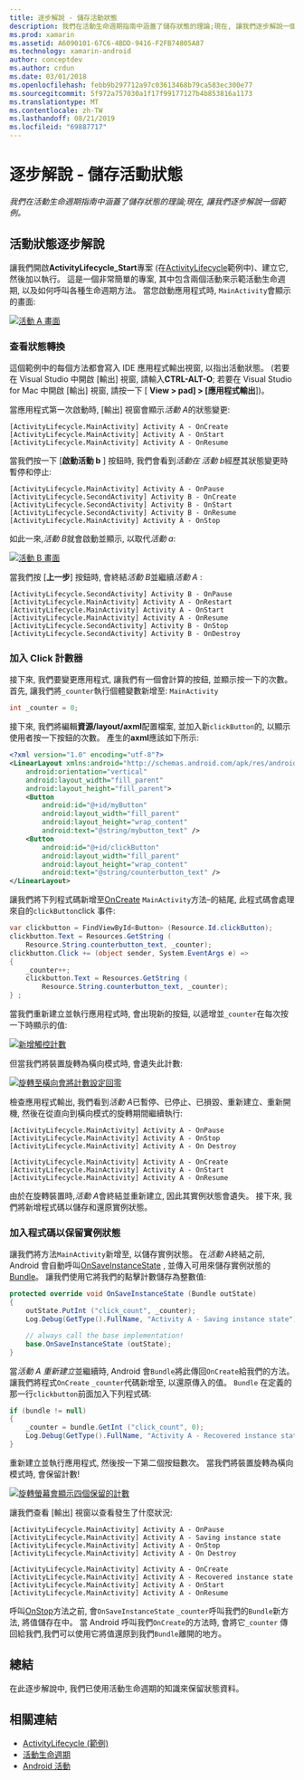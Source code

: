 ```yaml
---
title: 逐步解說 - 儲存活動狀態
description: 我們在活動生命週期指南中涵蓋了儲存狀態的理論;現在, 讓我們逐步解說一個範例。
ms.prod: xamarin
ms.assetid: A6090101-67C6-4BDD-9416-F2FB74805A87
ms.technology: xamarin-android
author: conceptdev
ms.author: crdun
ms.date: 03/01/2018
ms.openlocfilehash: febb9b297712a97c03613468b79ca583ec300e77
ms.sourcegitcommit: 5f972a757030a1f17f99177127b4b853816a1173
ms.translationtype: MT
ms.contentlocale: zh-TW
ms.lasthandoff: 08/21/2019
ms.locfileid: "69887717"
---
```

# <a name="walkthrough---saving-the-activity-state"></a>逐步解說 - 儲存活動狀態

_我們在活動生命週期指南中涵蓋了儲存狀態的理論;現在, 讓我們逐步解說一個範例。_

## <a name="activity-state-walkthrough"></a>活動狀態逐步解說

讓我們開啟**ActivityLifecycle_Start**專案 (在[ActivityLifecycle](https://docs.microsoft.com/samples/xamarin/monodroid-samples/activitylifecycle)範例中)、建立它, 然後加以執行。 這是一個非常簡單的專案, 其中包含兩個活動來示範活動生命週期, 以及如何呼叫各種生命週期方法。 當您啟動應用程式時, `MainActivity`會顯示的畫面:

[![活動 A 畫面](saving-state-images/01-activity-a-sml.png)](saving-state-images/01-activity-a.png#lightbox)

### <a name="viewing-state-transitions"></a>查看狀態轉換

這個範例中的每個方法都會寫入 IDE 應用程式輸出視窗, 以指出活動狀態。 (若要在 Visual Studio 中開啟 [輸出] 視窗, 請輸入**CTRL-ALT-O**; 若要在 Visual Studio for Mac 中開啟 [輸出] 視窗, 請按一下 [ **View > pad] > [應用程式輸出**])。

當應用程式第一次啟動時, [輸出] 視窗會顯示*活動 A*的狀態變更: 

```shell
[ActivityLifecycle.MainActivity] Activity A - OnCreate
[ActivityLifecycle.MainActivity] Activity A - OnStart
[ActivityLifecycle.MainActivity] Activity A - OnResume
```

當我們按一下 [**啟動活動 b** ] 按鈕時, 我們會看到*活動在* *活動 b*經歷其狀態變更時暫停和停止: 

```shell
[ActivityLifecycle.MainActivity] Activity A - OnPause
[ActivityLifecycle.SecondActivity] Activity B - OnCreate
[ActivityLifecycle.SecondActivity] Activity B - OnStart
[ActivityLifecycle.SecondActivity] Activity B - OnResume
[ActivityLifecycle.MainActivity] Activity A - OnStop
```

如此一來,*活動 B*就會啟動並顯示, 以取代*活動 a*: 

[![活動 B 畫面](saving-state-images/02-activity-b-sml.png)](saving-state-images/02-activity-b.png#lightbox)

當我們按 [**上一步**] 按鈕時, 會終結*活動 B*並繼續*活動 A* : 

```shell
[ActivityLifecycle.SecondActivity] Activity B - OnPause
[ActivityLifecycle.MainActivity] Activity A - OnRestart
[ActivityLifecycle.MainActivity] Activity A - OnStart
[ActivityLifecycle.MainActivity] Activity A - OnResume
[ActivityLifecycle.SecondActivity] Activity B - OnStop
[ActivityLifecycle.SecondActivity] Activity B - OnDestroy
```

### <a name="adding-a-click-counter"></a>加入 Click 計數器

接下來, 我們要變更應用程式, 讓我們有一個會計算的按鈕, 並顯示按一下的次數。 首先, 讓我們將`_counter`執行個體變數新增至: `MainActivity`

```csharp
int _counter = 0;
```

接下來, 我們將編輯**資源/layout/axml**配置檔案, 並加入新`clickButton`的, 以顯示使用者按一下按鈕的次數。 產生的**axml**應該如下所示: 

```xml
<?xml version="1.0" encoding="utf-8"?>
<LinearLayout xmlns:android="http://schemas.android.com/apk/res/android"
    android:orientation="vertical"
    android:layout_width="fill_parent"
    android:layout_height="fill_parent">
    <Button
        android:id="@+id/myButton"
        android:layout_width="fill_parent"
        android:layout_height="wrap_content"
        android:text="@string/mybutton_text" />
    <Button
        android:id="@+id/clickButton"
        android:layout_width="fill_parent"
        android:layout_height="wrap_content"
        android:text="@string/counterbutton_text" />
</LinearLayout>
```

讓我們將下列程式碼新增至[OnCreate](xref:Android.App.Activity.OnCreate*) `MainActivity`方法&ndash;的結尾, 此程式碼會處理來自的`clickButton`click 事件:

```csharp
var clickbutton = FindViewById<Button> (Resource.Id.clickButton);
clickbutton.Text = Resources.GetString (
    Resource.String.counterbutton_text, _counter);
clickbutton.Click += (object sender, System.EventArgs e) =>
{
    _counter++;
    clickbutton.Text = Resources.GetString (
        Resource.String.counterbutton_text, _counter);
} ;
```

當我們重新建立並執行應用程式時, 會出現新的按鈕, 以遞增並`_counter`在每次按一下時顯示的值:

[![新增觸控計數](saving-state-images/03-touched-sml.png)](saving-state-images/03-touched.png#lightbox)

但當我們將裝置旋轉為橫向模式時, 會遺失此計數:

[![旋轉至橫向會將計數設定回零](saving-state-images/05-rotate-nosave-sml.png)](saving-state-images/05-rotate-nosave.png#lightbox)

檢查應用程式輸出, 我們看到*活動 A*已暫停、已停止、已損毀、重新建立、重新開機, 然後在從直向到橫向模式的旋轉期間繼續執行: 

```shell
[ActivityLifecycle.MainActivity] Activity A - OnPause
[ActivityLifecycle.MainActivity] Activity A - OnStop
[ActivityLifecycle.MainActivity] Activity A - On Destroy

[ActivityLifecycle.MainActivity] Activity A - OnCreate
[ActivityLifecycle.MainActivity] Activity A - OnStart
[ActivityLifecycle.MainActivity] Activity A - OnResume
```

由於在旋轉裝置時,*活動 A*會終結並重新建立, 因此其實例狀態會遺失。 接下來, 我們將新增程式碼以儲存和還原實例狀態。

### <a name="adding-code-to-preserve-instance-state"></a>加入程式碼以保留實例狀態

讓我們將方法`MainActivity`新增至, 以儲存實例狀態。 在*活動 A*終結之前, Android 會自動呼叫[OnSaveInstanceState](xref:Android.App.Activity.OnSaveInstanceState*) , 並傳入可用來儲存實例狀態的[Bundle](xref:Android.OS.Bundle)。 讓我們使用它將我們的點擊計數儲存為整數值:

```csharp
protected override void OnSaveInstanceState (Bundle outState)
{
    outState.PutInt ("click_count", _counter);
    Log.Debug(GetType().FullName, "Activity A - Saving instance state");

    // always call the base implementation!
    base.OnSaveInstanceState (outState);    
}
```

當*活動 A 重新建立*並繼續時, Android 會`Bundle`將此傳回`OnCreate`給我們的方法。 讓我們將程式`OnCreate` `_counter`代碼新增至, 以還原傳入的值。 `Bundle` 在定義的那一行`clickbutton`前面加入下列程式碼: 

```csharp
if (bundle != null)
{
    _counter = bundle.GetInt ("click_count", 0);
    Log.Debug(GetType().FullName, "Activity A - Recovered instance state");
}
```

重新建立並執行應用程式, 然後按一下第二個按鈕數次。 當我們將裝置旋轉為橫向模式時, 會保留計數!

[![旋轉螢幕會顯示四個保留的計數](saving-state-images/06-rotate-save-sml.png)](saving-state-images/06-rotate-save.png#lightbox)

讓我們查看 [輸出] 視窗以查看發生了什麼狀況:

```shell
[ActivityLifecycle.MainActivity] Activity A - OnPause
[ActivityLifecycle.MainActivity] Activity A - Saving instance state
[ActivityLifecycle.MainActivity] Activity A - OnStop
[ActivityLifecycle.MainActivity] Activity A - On Destroy

[ActivityLifecycle.MainActivity] Activity A - OnCreate
[ActivityLifecycle.MainActivity] Activity A - Recovered instance state
[ActivityLifecycle.MainActivity] Activity A - OnStart
[ActivityLifecycle.MainActivity] Activity A - OnResume
```

呼叫[OnStop](xref:Android.App.Activity.OnStop)方法之前, 會`OnSaveInstanceState` `_counter`呼叫我們的`Bundle`新方法, 將值儲存在中。 當 Android 呼叫我們`OnCreate`的方法時, 會將它`_counter` 傳回給我們,我們可以使用它將值還原到我們`Bundle`離開的地方。

## <a name="summary"></a>總結

在此逐步解說中, 我們已使用活動生命週期的知識來保留狀態資料。

## <a name="related-links"></a>相關連結

- [ActivityLifecycle (範例)](https://docs.microsoft.com/samples/xamarin/monodroid-samples/activitylifecycle)
- [活動生命週期](~/android/app-fundamentals/activity-lifecycle/index.md)
- [Android 活動](xref:Android.App.Activity)
